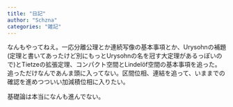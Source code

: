 ```yaml
---
title: "日記"
author: "Schzna"
categories: "雑記"
---
```


なんもやってねえ。一応分離公理とか連続写像の基本事項とか、Urysohnの補題(定理と書いてあったけど別にもっとUrysohnの名を冠す大定理があるっぽいので)とTietzeの拡張定理、コンパクト空間とLindelöf空間の基本事項を追った。追っただけなんであんま頭に入ってない。区間位相、連結を追って、いままでの確認を進めつついい加減積位相に入りたい。
<!--more-->
基礎論は本当になんも進んでない。
